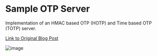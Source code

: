 # Sample OTP Server

Implementation of an HMAC based OTP (HOTP) and Time based OTP (TOTP) server.

[Link to Original Blog Post](https://blog.dogac.dev/how-do-one-time-passwords-work/)

![image](https://github.com/user-attachments/assets/89f44023-41ff-4659-a267-ee9681021a42)
